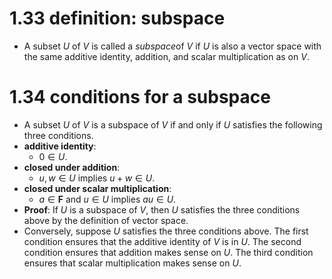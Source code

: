 # 1.33 definition: subspace
- A subset $U$ of $V$ is called a *subspace*of $V$ if $U$ is also a vector space with the same additive identity, addition, and scalar multiplication as on $V$.
# 1.34 conditions for a subspace
- A subset $U$ of $V$ is a subspace of $V$ if and only if $U$ satisfies the following three conditions.
- **additive identity**:
  - $0\in U$.
- **closed under addition**:
  - $u,w\in U$ implies $u+w\in U$.
- **closed under scalar multiplication**:
  - $a\in\mathbf{F}$ and $u\in U$ implies $au\in U$.
- **Proof**: If $U$ is a subspace of $V$, then $U$ satisfies the three conditions above by the definition of vector space.
- Conversely, suppose $U$ satisfies the three conditions above. The first condition ensures that the additive identity of $V$ is in $U$. The second condition ensures that addition makes sense on $U$. The third condition ensures that scalar multiplication makes sense on $U$.